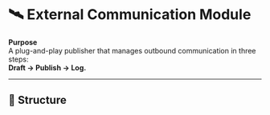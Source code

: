 # 🛰️ External Communication Module

**Purpose**  
A plug-and-play publisher that manages outbound communication in three steps:  
**Draft → Publish → Log.**

---

## 📂 Structure